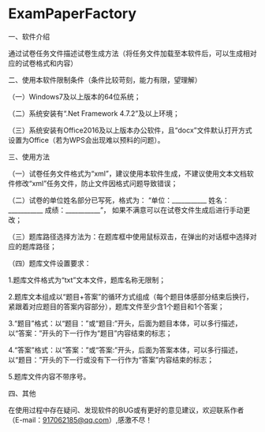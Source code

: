 # ExamPaperFactory

一、软件介绍

  通过试卷任务文件描述试卷生成方法（将任务文件加载至本软件后，可以生成相对应的试卷格式和内容）
  
二、使用本软件限制条件（条件比较苛刻，能力有限，望理解）

（一）Windows7及以上版本的64位系统；

（二）系统安装有“.Net Framework 4.7.2”及以上环境；

（三）系统安装有Office2016及以上版本办公软件，且“docx”文件默认打开方式设置为Office（若为WPS会出现难以预料的问题）。

三、使用方法

（一）试卷任务文件格式为“xml”，建议使用本软件生成，不建议使用文本文档软件修改“xml”任务文件，防止文件因格式问题导致错误；

（二）试卷的单位姓名部分已写死，格式为： “单位：___________    姓名：___________    成绩：___________”， 如果不满意可以在试卷文件生成后进行手动更改；

（三）题库路径选择方法为：在题库框中使用鼠标双击，在弹出的对话框中选择对应的题库路径；

（四）题库文件设置要求：

   1.题库文件格式为“txt”文本文件，题库名称无限制；
    
   2.题库文本组成以“题目+答案”的循环方式组成（每个题目体感部分结束后换行，紧跟着对应题目的答案内容部分），题库文件至少含1个题目和1个答案；
   
   3.“题目”格式：以“题目：”或“题目:”开头，后面为题目本体，可以多行描述，以“答案：”开头的下一行作为“题目”内容结束的标志；
   
   4.“答案”格式：以“答案：”或“答案:”开头，后面为答案本体，可以多行描述，以“题目：”开头的下一行或没有下一行作为“答案”内容结束的标志；
   
   5.题库文件内容不带序号。
   
四、其他

   在使用过程中存在疑问、发现软件的BUG或有更好的意见建议，欢迎联系作者（E-mail：917062185@qq.com）,感激不尽！
